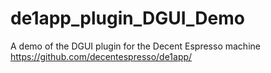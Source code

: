 # de1app_plugin_DGUI_Demo
A demo of the DGUI plugin for the Decent Espresso machine https://github.com/decentespresso/de1app/
